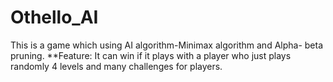 # Othello_AI
This is a game which using AI algorithm-Minimax algorithm and Alpha- beta pruning. 
**Feature:
It can win if it plays with a player who just plays randomly 
4 levels and many challenges for players.

